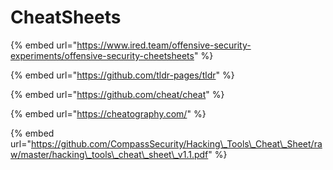 # CheatSheets

{% embed url="https://www.ired.team/offensive-security-experiments/offensive-security-cheetsheets" %}

{% embed url="https://github.com/tldr-pages/tldr" %}

{% embed url="https://github.com/cheat/cheat" %}

{% embed url="https://cheatography.com/" %}

{% embed url="https://github.com/CompassSecurity/Hacking\_Tools\_Cheat\_Sheet/raw/master/hacking\_tools\_cheat\_sheet\_v1.1.pdf" %}



